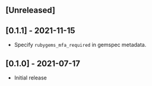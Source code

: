 ## [Unreleased]

## [0.1.1] - 2021-11-15
- Specify `rubygems_mfa_required` in gemspec metadata.

## [0.1.0] - 2021-07-17
- Initial release
